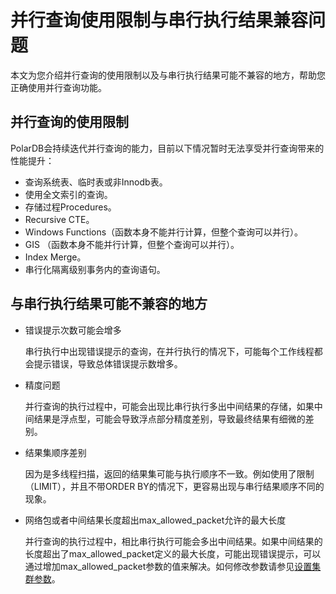 # 并行查询使用限制与串行执行结果兼容问题

本文为您介绍并行查询的使用限制以及与串行执行结果可能不兼容的地方，帮助您正确使用并行查询功能。

## 并行查询的使用限制

PolarDB会持续迭代并行查询的能力，目前以下情况暂时无法享受并行查询带来的性能提升：

-   查询系统表、临时表或非Innodb表。
-   使用全文索引的查询。
-   存储过程Procedures。
-   Recursive CTE。
-   Windows Functions（函数本身不能并行计算，但整个查询可以并行）。
-   GIS （函数本身不能并行计算，但整个查询可以并行）。
-   Index Merge。
-   串行化隔离级别事务内的查询语句。

## 与串行执行结果可能不兼容的地方

-   错误提示次数可能会增多

    串行执行中出现错误提示的查询，在并行执行的情况下，可能每个工作线程都会提示错误，导致总体错误提示数增多。

-   精度问题

    并行查询的执行过程中，可能会出现比串行执行多出中间结果的存储，如果中间结果是浮点型，可能会导致浮点部分精度差别，导致最终结果有细微的差别。

-   结果集顺序差别

    因为是多线程扫描，返回的结果集可能与执行顺序不一致。例如使用了限制（LIMIT），并且不带ORDER BY的情况下，更容易出现与串行结果顺序不同的现象。

-   网络包或者中间结果长度超出max\_allowed\_packet允许的最大长度

    并行查询的执行过程中，相比串行执行可能会多出中间结果。如果中间结果的长度超出了max\_allowed\_packet定义的最大长度，可能出现错误提示，可以通过增加max\_allowed\_packet参数的值来解决。如何修改参数请参见[设置集群参数](/intl.zh-CN/用户指南/其他操作/设置集群参数.md)。


